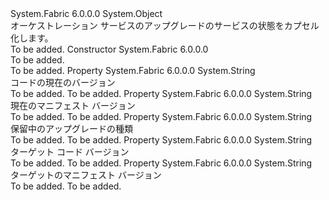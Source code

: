 <Type Name="FabricUpgradeOrchestrationServiceState" FullName="System.Fabric.FabricUpgradeOrchestrationServiceState">
  <TypeSignature Language="C#" Value="public sealed class FabricUpgradeOrchestrationServiceState" />
  <TypeSignature Language="ILAsm" Value=".class public auto ansi sealed beforefieldinit FabricUpgradeOrchestrationServiceState extends System.Object" />
  <TypeSignature Language="DocId" Value="T:System.Fabric.FabricUpgradeOrchestrationServiceState" />
  <TypeSignature Language="VB.NET" Value="Public NotInheritable Class FabricUpgradeOrchestrationServiceState" />
  <TypeSignature Language="F#" Value="type FabricUpgradeOrchestrationServiceState = class" />
  <AssemblyInfo>
    <AssemblyName>System.Fabric</AssemblyName>
    <AssemblyVersion>6.0.0.0</AssemblyVersion>
  </AssemblyInfo>
  <Base>
    <BaseTypeName>System.Object</BaseTypeName>
  </Base>
  <Interfaces />
  <Docs>
    <summary>
      <para>オーケストレーション サービスのアップグレードのサービスの状態をカプセル化します。</para>
    </summary>
    <remarks>To be added.</remarks>
  </Docs>
  <Members>
    <Member MemberName=".ctor">
      <MemberSignature Language="C#" Value="public FabricUpgradeOrchestrationServiceState ();" />
      <MemberSignature Language="ILAsm" Value=".method public hidebysig specialname rtspecialname instance void .ctor() cil managed" />
      <MemberSignature Language="DocId" Value="M:System.Fabric.FabricUpgradeOrchestrationServiceState.#ctor" />
      <MemberSignature Language="VB.NET" Value="Public Sub New ()" />
      <MemberType>Constructor</MemberType>
      <AssemblyInfo>
        <AssemblyName>System.Fabric</AssemblyName>
        <AssemblyVersion>6.0.0.0</AssemblyVersion>
      </AssemblyInfo>
      <Parameters />
      <Docs>
        <summary>To be added.</summary>
        <remarks>To be added.</remarks>
      </Docs>
    </Member>
    <Member MemberName="CurrentCodeVersion">
      <MemberSignature Language="C#" Value="public string CurrentCodeVersion { get; }" />
      <MemberSignature Language="ILAsm" Value=".property instance string CurrentCodeVersion" />
      <MemberSignature Language="DocId" Value="P:System.Fabric.FabricUpgradeOrchestrationServiceState.CurrentCodeVersion" />
      <MemberSignature Language="VB.NET" Value="Public ReadOnly Property CurrentCodeVersion As String" />
      <MemberSignature Language="F#" Value="member this.CurrentCodeVersion : string" Usage="System.Fabric.FabricUpgradeOrchestrationServiceState.CurrentCodeVersion" />
      <MemberType>Property</MemberType>
      <AssemblyInfo>
        <AssemblyName>System.Fabric</AssemblyName>
        <AssemblyVersion>6.0.0.0</AssemblyVersion>
      </AssemblyInfo>
      <ReturnValue>
        <ReturnType>System.String</ReturnType>
      </ReturnValue>
      <Docs>
        <summary>
            コードの現在のバージョン
            </summary>
        <value>To be added.</value>
        <remarks>To be added.</remarks>
      </Docs>
    </Member>
    <Member MemberName="CurrentManifestVersion">
      <MemberSignature Language="C#" Value="public string CurrentManifestVersion { get; }" />
      <MemberSignature Language="ILAsm" Value=".property instance string CurrentManifestVersion" />
      <MemberSignature Language="DocId" Value="P:System.Fabric.FabricUpgradeOrchestrationServiceState.CurrentManifestVersion" />
      <MemberSignature Language="VB.NET" Value="Public ReadOnly Property CurrentManifestVersion As String" />
      <MemberSignature Language="F#" Value="member this.CurrentManifestVersion : string" Usage="System.Fabric.FabricUpgradeOrchestrationServiceState.CurrentManifestVersion" />
      <MemberType>Property</MemberType>
      <AssemblyInfo>
        <AssemblyName>System.Fabric</AssemblyName>
        <AssemblyVersion>6.0.0.0</AssemblyVersion>
      </AssemblyInfo>
      <ReturnValue>
        <ReturnType>System.String</ReturnType>
      </ReturnValue>
      <Docs>
        <summary>
            現在のマニフェスト バージョン
            </summary>
        <value>To be added.</value>
        <remarks>To be added.</remarks>
      </Docs>
    </Member>
    <Member MemberName="PendingUpgradeType">
      <MemberSignature Language="C#" Value="public string PendingUpgradeType { get; }" />
      <MemberSignature Language="ILAsm" Value=".property instance string PendingUpgradeType" />
      <MemberSignature Language="DocId" Value="P:System.Fabric.FabricUpgradeOrchestrationServiceState.PendingUpgradeType" />
      <MemberSignature Language="VB.NET" Value="Public ReadOnly Property PendingUpgradeType As String" />
      <MemberSignature Language="F#" Value="member this.PendingUpgradeType : string" Usage="System.Fabric.FabricUpgradeOrchestrationServiceState.PendingUpgradeType" />
      <MemberType>Property</MemberType>
      <AssemblyInfo>
        <AssemblyName>System.Fabric</AssemblyName>
        <AssemblyVersion>6.0.0.0</AssemblyVersion>
      </AssemblyInfo>
      <ReturnValue>
        <ReturnType>System.String</ReturnType>
      </ReturnValue>
      <Docs>
        <summary>
            保留中のアップグレードの種類
            </summary>
        <value>To be added.</value>
        <remarks>To be added.</remarks>
      </Docs>
    </Member>
    <Member MemberName="TargetCodeVersion">
      <MemberSignature Language="C#" Value="public string TargetCodeVersion { get; }" />
      <MemberSignature Language="ILAsm" Value=".property instance string TargetCodeVersion" />
      <MemberSignature Language="DocId" Value="P:System.Fabric.FabricUpgradeOrchestrationServiceState.TargetCodeVersion" />
      <MemberSignature Language="VB.NET" Value="Public ReadOnly Property TargetCodeVersion As String" />
      <MemberSignature Language="F#" Value="member this.TargetCodeVersion : string" Usage="System.Fabric.FabricUpgradeOrchestrationServiceState.TargetCodeVersion" />
      <MemberType>Property</MemberType>
      <AssemblyInfo>
        <AssemblyName>System.Fabric</AssemblyName>
        <AssemblyVersion>6.0.0.0</AssemblyVersion>
      </AssemblyInfo>
      <ReturnValue>
        <ReturnType>System.String</ReturnType>
      </ReturnValue>
      <Docs>
        <summary>
            ターゲット コード バージョン
            </summary>
        <value>To be added.</value>
        <remarks>To be added.</remarks>
      </Docs>
    </Member>
    <Member MemberName="TargetManifestVersion">
      <MemberSignature Language="C#" Value="public string TargetManifestVersion { get; }" />
      <MemberSignature Language="ILAsm" Value=".property instance string TargetManifestVersion" />
      <MemberSignature Language="DocId" Value="P:System.Fabric.FabricUpgradeOrchestrationServiceState.TargetManifestVersion" />
      <MemberSignature Language="VB.NET" Value="Public ReadOnly Property TargetManifestVersion As String" />
      <MemberSignature Language="F#" Value="member this.TargetManifestVersion : string" Usage="System.Fabric.FabricUpgradeOrchestrationServiceState.TargetManifestVersion" />
      <MemberType>Property</MemberType>
      <AssemblyInfo>
        <AssemblyName>System.Fabric</AssemblyName>
        <AssemblyVersion>6.0.0.0</AssemblyVersion>
      </AssemblyInfo>
      <ReturnValue>
        <ReturnType>System.String</ReturnType>
      </ReturnValue>
      <Docs>
        <summary>
            ターゲットのマニフェスト バージョン
            </summary>
        <value>To be added.</value>
        <remarks>To be added.</remarks>
      </Docs>
    </Member>
  </Members>
</Type>